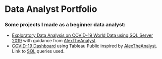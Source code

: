 <!DOCTYPE html>
<html>
<head>
  <h1>Data Analyst Portfolio</h1>
</head>

<body>
  <h3>Some projects I made as a beginner data analyst:</h3>
  <p>
    <ul>
      <li><a href="https://github.com/Kei-shii/DataAnalyst-Portfolio/blob/main/COVID-19%20Portfolio%20Project%20-%20SQL%20Server%202019%20Exploratory%20Data%20Analysis%20v1.sql">
        Exploratory Data Analysis on COVID-19 World Data using SQL Server 2019</a> with guidance from <a href="https://github.com/AlexTheAnalyst">AlexTheAnalyst</a>.</li>
      <li><a href="https://public.tableau.com/app/profile/katrina.reyes/viz/COVID-19DashboardPortfolioProject/COVID-19Dashboard">COVID-19 Dashboard</a> using Tableau Public inspired by <a href="https://github.com/AlexTheAnalyst">AlexTheAnalyst</a>. Link to <a href="https://github.com/Kei-shii/DataAnalyst-Portfolio/blob/main/COVID-19%20Portfolio%20Project%20-%20SQL%20Queries%20for%20Tableau%20Visualization.sql">SQL</a> queries used.</li>
    </ul>
</body>
</html>
